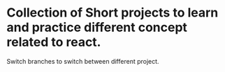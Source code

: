 Collection of Short projects to learn and practice different concept related to react.
=====================================================================================
Switch branches to switch between different project.

